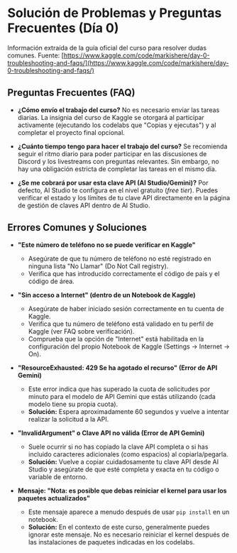 # Solución de Problemas y Preguntas Frecuentes (Día 0)

Información extraída de la guía oficial del curso para resolver dudas comunes.
Fuente: [https://www.kaggle.com/code/markishere/day-0-troubleshooting-and-faqs/](https://www.kaggle.com/code/markishere/day-0-troubleshooting-and-faqs/)

## Preguntas Frecuentes (FAQ)

* **¿Cómo envío el trabajo del curso?**
    No es necesario enviar las tareas diarias. La insignia del curso de Kaggle se otorgará al participar activamente (ejecutando los codelabs que "Copias y ejecutas") y al completar el proyecto final opcional.

* **¿Cuánto tiempo tengo para hacer el trabajo del curso?**
    Se recomienda seguir el ritmo diario para poder participar en las discusiones de Discord y los livestreams con preguntas relevantes. Sin embargo, no hay una obligación estricta de completar las tareas en el mismo día.

* **¿Se me cobrará por usar esta clave API (AI Studio/Gemini)?**
    Por defecto, AI Studio te configura en el nivel gratuito (*free tier*). Puedes verificar el estado y los límites de tu clave API directamente en la página de gestión de claves API dentro de AI Studio.

## Errores Comunes y Soluciones

* **"Este número de teléfono no se puede verificar en Kaggle"**
    * Asegúrate de que tu número de teléfono no esté registrado en ninguna lista "No Llamar" (Do Not Call registry).
    * Verifica que has introducido correctamente el código de país y el código de área.

* **"Sin acceso a Internet" (dentro de un Notebook de Kaggle)**
    * Asegúrate de haber iniciado sesión correctamente en tu cuenta de Kaggle.
    * Verifica que tu número de teléfono está validado en tu perfil de Kaggle (ver FAQ sobre verificación).
    * Comprueba que la opción de "Internet" está habilitada en la configuración del propio Notebook de Kaggle (Settings -> Internet -> On).

* **"ResourceExhausted: 429 Se ha agotado el recurso" (Error de API Gemini)**
    * Este error indica que has superado la cuota de solicitudes por minuto para el modelo de API Gemini que estás utilizando (cada modelo tiene su propia cuota).
    * **Solución:** Espera aproximadamente 60 segundos y vuelve a intentar realizar la solicitud a la API.

* **"InvalidArgument" o Clave API no válida (Error de API Gemini)**
    * Suele ocurrir si no has copiado la clave API completa o si has incluido caracteres adicionales (como espacios) al copiarla/pegarla.
    * **Solución:** Vuelve a copiar cuidadosamente tu clave API desde AI Studio y asegúrate de que esté completa y exacta en tu código o variable de entorno.

* **Mensaje: "Nota: es posible que debas reiniciar el kernel para usar los paquetes actualizados"**
    * Este mensaje aparece a menudo después de usar `pip install` en un notebook.
    * **Solución:** En el contexto de este curso, generalmente puedes ignorar este mensaje. No es necesario reiniciar el kernel después de las instalaciones de paquetes indicadas en los codelabs.

